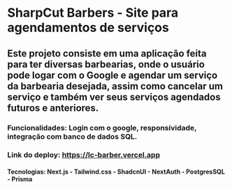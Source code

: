 # SharpCut Barbers - Site para agendamentos de serviços

## Este projeto consiste em uma aplicação feita para ter diversas barbearias, onde o usuário pode logar com o Google e agendar um serviço da barbearia desejada, assim como cancelar um serviço e também ver seus serviços agendados futuros e anteriores.

### Funcionalidades: Login com o google, responsividade, integração com banco de dados SQL.

### Link do deploy: https://lc-barber.vercel.app

#### Tecnologias: Next.js - Tailwind.css - ShadcnUI - NextAuth - PostgresSQL - Prisma 
